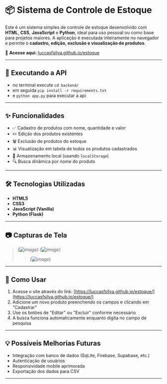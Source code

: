 # 📦 Sistema de Controle de Estoque
 
 Este é um sistema simples de controle de estoque desenvolvido com **HTML**, **CSS**, **JavaScript** e **Python**, ideal para uso pessoal ou como base para projetos maiores. A aplicação é executada inteiramente no navegador e permite o **cadastro, edição, exclusão e visualização de produtos**.
 
 🔗 **Acesse aqui:** [luccasfsilva.github.io/estoque](https://luccasfsilva.github.io/estoque)
 
 ---
  ## 🚀 Executando a API

 - no terminal execute `cd backend/`
 - em seguida `pip install -r requirements.txt`
 - e `python app.py` para executar a api

 ---

 ## ✨ Funcionalidades
 
 - ✅ Cadastro de produtos com nome, quantidade e valor
 - ✏️ Edição dos produtos existentes
 - 🗑️ Exclusão de produtos do estoque
 - 📊 Visualização em tabela de todos os produtos cadastrados
 - 💾 Armazenamento local (usando `localStorage`)
 - 🔍 Busca dinâmica por nome do produto
 
 ---
 
 ## 🛠️ Tecnologias Utilizadas
 
 - **HTML5**
 - **CSS3**
 - **JavaScript (Vanilla)**
 - **Python (Flask)**
 
 ---
 
 ## 📷 Capturas de Tela
 
 > *(![image](https://github.com/user-attachments/assets/b0f0c623-3d96-4480-82ef-a4d09a1f1ead))*
 > *(![image](https://github.com/user-attachments/assets/910103db-45c8-4d01-913e-5828d990c170))*
> > *(![image](https://github.com/user-attachments/assets/a40192de-5a75-417b-a225-7c5a4a4b5819))*
 ---
 
 ## 🚀 Como Usar
 
 1. Acesse o site através do link: [https://luccasfsilva.github.io/estoque/](https://luccasfsilva.github.io/estoque/)
 2. Adicione um novo produto preenchendo os campos e clicando em "Cadastrar"
 3. Use os botões de "Editar" ou "Excluir" conforme necessário
 4. A busca funciona automaticamente enquanto digita no campo de pesquisa
 
 ---
 
 ## 💡 Possíveis Melhorias Futuras
 
 - Integração com banco de dados (SqLite, Firebase, Supabase, etc.)
 - Autenticação de usuários
 - Responsividade mobile aprimorada
 - Exportação dos dados para CSV
 
 ---
 
